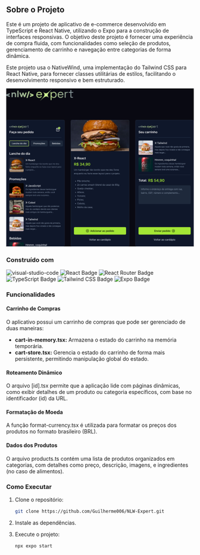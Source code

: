 ## Sobre o Projeto

Este é um projeto de aplicativo de e-commerce desenvolvido em TypeScript e React Native, utilizando o Expo para a construção de interfaces responsivas. O objetivo deste projeto é fornecer uma experiência de compra fluida, com funcionalidades como seleção de produtos, gerenciamento de carrinho e navegação entre categorias de forma dinâmica.

Este projeto usa o NativeWind, uma implementação do Tailwind CSS para React Native, para fornecer classes utilitárias de estilos, facilitando o desenvolvimento responsivo e bem estruturado.

![nlw-expert-imagem]

### Construído com

![visual-studio-code]
![React Badge]
![React Router Badge]
![TypeScript Badge]
![Tailwind CSS Badge]
![Expo Badge]

### Funcionalidades

#### Carrinho de Compras

O aplicativo possui um carrinho de compras que pode ser gerenciado de duas maneiras:

- **cart-in-memory.tsx:** Armazena o estado do carrinho na memória temporária.
- **cart-store.tsx:** Gerencia o estado do carrinho de forma mais persistente, permitindo manipulação global do estado.

#### Roteamento Dinâmico

O arquivo [id].tsx permite que a aplicação lide com páginas dinâmicas, como exibir detalhes de um produto ou categoria específicos, com base no identificador (id) da URL.

#### Formatação de Moeda

A função format-currency.tsx é utilizada para formatar os preços dos produtos no formato brasileiro (BRL).

#### Dados dos Produtos

O arquivo products.ts contém uma lista de produtos organizados em categorias, com detalhes como preço, descrição, imagens, e ingredientes (no caso de alimentos).

### Como Executar

1. Clone o repositório:

   ```sh
   git clone https://github.com/Guilherme006/NLW-Expert.git
   ```

2. Instale as dependências.

3. Execute o projeto:

   ```sh
   npx expo start
   ```


<!-- Badges -->
[visual-studio-code]: https://img.shields.io/badge/Visual%20Studio%20Code-007ACC?logo=visualstudiocode&logoColor=fff&style=for-the-badge
[React Badge]: https://img.shields.io/badge/React-61DAFB?logo=react&logoColor=fff&style=for-the-badge
[React Router Badge]: https://img.shields.io/badge/React%20Router-CA4245?logo=reactrouter&logoColor=fff&style=for-the-badge
[TypeScript Badge]: https://img.shields.io/badge/TypeScript-3178C6?logo=typescript&logoColor=fff&style=for-the-badge
[Tailwind CSS Badge]: https://img.shields.io/badge/Tailwind%20CSS-06B6D4?logo=tailwindcss&logoColor=fff&style=for-the-badge
[Expo Badge]: https://img.shields.io/badge/Expo-000020?logo=expo&logoColor=fff&style=for-the-badge

<!-- Images -->
[nlw-expert-imagem]: /assets/NLW-expert.png
